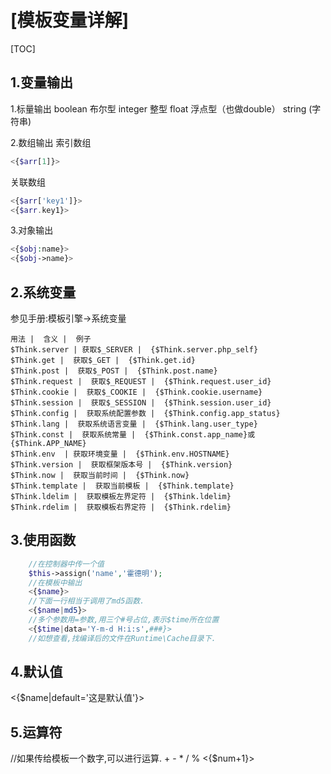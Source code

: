 # [模板变量详解]
[TOC]
## 1.变量输出
1.标量输出
 boolean 布尔型
 integer 整型
 float 浮点型（也做double）
string (字符串)

2.数组输出
 索引数组 
```php
<{$arr[1]}>
```
关联数组
```php
<{$arr['key1']}>
<{$arr.key1}>
```
3.对象输出
```php
<{$obj:name}>
<{$obj->name}>
```

## 2.系统变量
参见手册:模板引擎->系统变量
```table
用法 |  含义 |  例子 
$Think.server | 获取$_SERVER |  {$Think.server.php_self} 
$Think.get |  获取$_GET |  {$Think.get.id} 
$Think.post |  获取$_POST |  {$Think.post.name} 
$Think.request |  获取$_REQUEST |  {$Think.request.user_id} 
$Think.cookie |  获取$_COOKIE |  {$Think.cookie.username} 
$Think.session |  获取$_SESSION |  {$Think.session.user_id} 
$Think.config |  获取系统配置参数 |  {$Think.config.app_status} 
$Think.lang |  获取系统语言变量 |  {$Think.lang.user_type} 
$Think.const |  获取系统常量 |  {$Think.const.app_name}或{$Think.APP_NAME} 
$Think.env  | 获取环境变量 |  {$Think.env.HOSTNAME} 
$Think.version |  获取框架版本号 |  {$Think.version} 
$Think.now |  获取当前时间 |  {$Think.now} 
$Think.template |  获取当前模板 |  {$Think.template} 
$Think.ldelim |  获取模板左界定符 |  {$Think.ldelim} 
$Think.rdelim |  获取模板右界定符 |  {$Think.rdelim} 
```

## 3.使用函数
```php
    //在控制器中传一个值
    $this->assign('name','霍德明');
    //在模板中输出
    <{$name}>
    //下面一行相当于调用了md5函数.
    <{$name|md5}>
    //多个参数用=参数,用三个#号占位,表示$time所在位置
    <{$time|data='Y-m-d H:i:s',###}>
    //如想查看,找编译后的文件在Runtime\Cache目录下.
```

## 4.默认值
<{$name|default='这是默认值'}>

## 5.运算符
//如果传给模板一个数字,可以进行运算. + - * / %
<{$num+1}>


